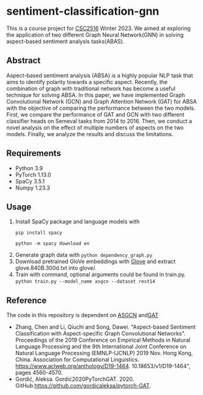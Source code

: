 # sentiment-classification-gnn
This is a course project for [CSC2516](https://artsci.calendar.utoronto.ca/course/csc413h1) Winter 2023. 
We aimed at exploring the application of two different Graph Neural Network(GNN) in solving aspect-based sentiment analysis tasks(ABAS).

## Abstract
Aspect-based sentiment analysis (ABSA) is a highly popular NLP task that aims to identify polarity towards a specific aspect. Recently, the combination of graph with traditional network has become a useful technique for solving ABSA. In this paper, we have implemented Graph Convolutional Network (GCN) and Graph Attention Network (GAT) for ABSA with the objective of comparing the performance between the two models. First, we compare the performance of GAT and GCN with two different classifier heads on Semeval tasks from 2014 to 2016. Then, we conduct a novel analysis on the effect of multiple numbers of aspects on the two models. Finally, we analyze the results and discuss the limitations. 

## Requirements
- Python 3.9
- PyTorch 1.13.0
- SpaCy 3.5.1
- Numpy 1.23.3

## Usage
1. Install SpaCy package and language models with
   ```
   pip install spacy
   ```
   ```
   python -m spacy download en
   ```
2. Generate graph data with ```python dependency_graph.py```
3. Download pretrained GloVe embeddings with [Glove](https://nlp.stanford.edu/projects/glove/) and extract glove.840B.300d.txt into glove/.
4. Train with command, optional arguments could be found in train.py.
```python train.py --model_name asgcn --dataset rest14```


   
## Reference
The code in this repository is  dependent on [ASGCN](https://github.com/GeneZC/ASGCN) and[GAT](https://github.com/gordicaleksa/pytorch-GAT)

- Zhang, Chen and Li, Qiuchi and Song, Dawei. 
"Aspect-based Sentiment Classification with Aspect-specific Graph Convolutional Networks". 
Proceedings of the 2019 Conference on Empirical Methods in Natural Language Processing and the 9th International Joint Conference on Natural Language Processing (EMNLP-IJCNLP) 
2019 Nov. Hong Kong, China. Association for Computational Linguistics. https://www.aclweb.org/anthology/D19-1464. 10.18653/v1/D19-1464",
pages 4560-4570.
- Gordić, Aleksa. Gordić2020PyTorchGAT. 2020. GitHub.https://github.com/gordicaleksa/pytorch-GAT.


